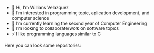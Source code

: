 - 👋 Hi, I’m Willians Velazquez
- 👀 I’m interested in programming topic, aplication development, and computer science
- 🌱 I’m currently learning the second year of Computer Engineering
- 💞️ I’m looking to collaborate/work on software topics
- ⚡ I like programming languages similar to C

Here you can look some repositories:

<!---
WillPy45/WillPy45 is a ✨ special ✨ repository because its `README.md` (this file) appears on your GitHub profile.
You can click the Preview link to take a look at your changes.
--->
